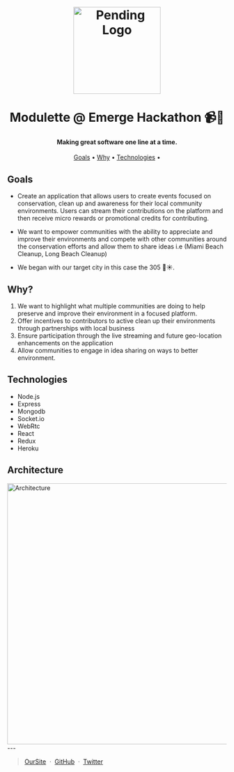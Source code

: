 <h1 align="center">
  <br>
  <a href="http://google.com"><img src="https://avatars3.githubusercontent.com/u/48931493?s=400&v=4" alt="Pending Logo" width="200"></a>
  <br>
   <br>
   Modulette @ Emerge Hackathon 📹🌴
  <br>
</h1>

<h4 align="center"> Making great software one line at a time. </h4>


<p align="center">
  <a href="#goals">Goals</a> •
  <a href="#why">Why</a> •
  <a href="#technologies">Technologies</a> •

</p>

## Goals
* Create an application that allows users to create events focused on conservation, clean up and awareness for their local community environments. Users can stream their contributions on the platform and then receive micro rewards or promotional credits for contributing.

* We want to empower communities with the ability to appreciate and improve their environments and compete with other communities around the conservation efforts and allow them to share ideas i.e (Miami Beach Cleanup, Long Beach Cleanup)

* We began with our target city in this case the 305 🌴☀️.

## Why?
1. We want to highlight what multiple communities are doing to help preserve and improve their environment in a focused platform.
2. Offer incentives to contributors to active clean up their environments through partnerships with local business
3. Ensure participation through the live streaming and future geo-location enhancements on the application
4. Allow communities to engage in idea sharing on ways to better environment.

## Technologies
* Node.js
* Express
* Mongodb
* Socket.io
* WebRtc
* React
* Redux
* Heroku

## Architecture

<img src="https://i.ibb.co/Q9BXk57/Emerge-Diagram.png" alt="Architecture" width="600">
---

> [OurSite](https://www.modulette.com/) &nbsp;&middot;&nbsp;
> [GitHub](https://github.com/modulette) &nbsp;&middot;&nbsp;
> [Twitter](https://twitter.com/modulette)